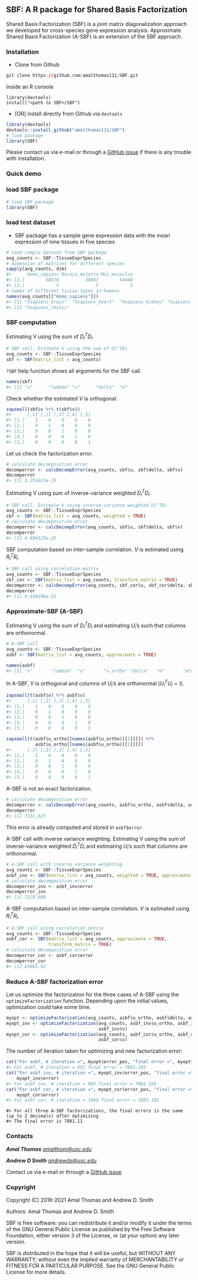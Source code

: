 
<!-- README.md is generated from README.Rmd. Please edit that file -->

## SBF: A R package for Shared Basis Factorization

Shared Basis Factorization (SBF) is a joint matrix diagonalization
approach we developed for cross-species gene expression analysis.
Approximate Shared Basis Factorization (A-SBF) is an extension of the
SBF approach.

### Installation

-   Clone from Github

``` r
git clone https://github.com/amalthomas111/SBF.git
```

Inside an R console

    library(devtools)
    install("<path to SBF>/SBF")

-   \[OR\] install directly from Github via `devtools`

``` r
library(devtools)
devtools::install_github("amalthomas111/SBF")
# load package
library(SBF)
```

Please contact us via e-mail or through a [GitHub
issue](https://github.com/amalthomas111/SBF/issues) if there is any
trouble with installation.

### Quick demo

### load SBF package

``` r
# load SBF package
library(SBF)
```

### load test dataset

-   SBF package has a sample gene expression data with the mean
    expression of nine tissues in five species

``` r
# load sample dataset from SBF package
avg_counts <- SBF::TissueExprSpecies
# dimension of matrices for different species
sapply(avg_counts, dim)
#>      Homo_sapiens Macaca_mulatta Mus_musculus
#> [1,]        58676          30807        54446
#> [2,]            5              5            5
# names of different tissue types in humans
names(avg_counts[["Homo_sapiens"]])
#> [1] "hsapiens_brain"  "hsapiens_heart"  "hsapiens_kidney" "hsapiens_liver" 
#> [5] "hsapiens_testis"
```

### SBF computation

Estimating V using the sum of
*D*<sub>*i*</sub><sup>*T*</sup>*D*<sub>*i*</sub>.

``` r
# SBF call. Estimate V using the sum of Di^TDi
avg_counts <- SBF::TissueExprSpecies
sbf <- SBF(matrix_list = avg_counts)
```

`?SBF` help function shows all arguments for the SBF call.

``` r
names(sbf)
#> [1] "v"      "lambda" "u"      "delta"  "m"
```

Check whether the estimated *V* is orthogonal.

``` r
zapsmall(sbf$v %*% t(sbf$v))
#>      [,1] [,2] [,3] [,4] [,5]
#> [1,]    1    0    0    0    0
#> [2,]    0    1    0    0    0
#> [3,]    0    0    1    0    0
#> [4,]    0    0    0    1    0
#> [5,]    0    0    0    0    1
```

Let us check the factorization error.

``` r
# calculate decomposition error
decomperror <- calcDecompError(avg_counts, sbf$u, sbf$delta, sbf$v)
decomperror
#> [1] 3.251627e-25
```

Estimating V using sum of inverse-variance weighted
*D*<sub>*i*</sub><sup>*T*</sup>*D*<sub>*i*</sub>.

``` r
# SBF call. Estimate V using inverse-variance weighted Di^TDi
avg_counts <- SBF::TissueExprSpecies
sbf <- SBF(matrix_list = avg_counts, weighted = TRUE)
# calculate decomposition error
decomperror <- calcDecompError(avg_counts, sbf$u, sbf$delta, sbf$v)
decomperror
#> [1] 4.694125e-25
```

SBF computation based on inter-sample correlation. *V* is estimated
using *R*<sub>*i*</sub><sup>*T*</sup>*R*<sub>*i*</sub>.

``` r
# SBF call using correlation matrix
avg_counts <- SBF::TissueExprSpecies
sbf_cor <- SBF(matrix_list = avg_counts, transform_matrix = TRUE)
decomperror <- calcDecompError(avg_counts, sbf_cor$u, sbf_cor$delta, sbf_cor$v)
decomperror
#> [1] 9.938196e-25
```

### Approximate-SBF (A-SBF)

Estimating V using the sum of
*D*<sub>*i*</sub><sup>*T*</sup>*D*<sub>*i*</sub> and estimating
*U*<sub>*i*</sub>’s such that columns are orthonormal.

``` r
# A-SBF call
avg_counts <- SBF::TissueExprSpecies
asbf <- SBF(matrix_list = avg_counts, approximate = TRUE)
```

``` r
names(asbf)
#> [1] "v"       "lambda"  "u"       "u_ortho" "delta"   "m"       "error"
```

In A-SBF, *V* is orthogonal and columns of *U*<sub>*i*</sub>’s are
orthonormal (*U*<sub>*i*</sub><sup>*T*</sup>*U*<sub>*i*</sub> = *I*).

``` r
zapsmall(t(asbf$v) %*% asbf$v)
#>      [,1] [,2] [,3] [,4] [,5]
#> [1,]    1    0    0    0    0
#> [2,]    0    1    0    0    0
#> [3,]    0    0    1    0    0
#> [4,]    0    0    0    1    0
#> [5,]    0    0    0    0    1
```

``` r
zapsmall(t(asbf$u_ortho[[names(asbf$u_ortho)[[1]]]]) %*%
           asbf$u_ortho[[names(asbf$u_ortho)[[1]]]])
#>      [,1] [,2] [,3] [,4] [,5]
#> [1,]    1    0    0    0    0
#> [2,]    0    1    0    0    0
#> [3,]    0    0    1    0    0
#> [4,]    0    0    0    1    0
#> [5,]    0    0    0    0    1
```

A-SBF is not an exact factorization.

``` r
# calculate decomposition error
decomperror <- calcDecompError(avg_counts, asbf$u_ortho, asbf$delta, asbf$v)
decomperror
#> [1] 7131.625
```

This error is already computed and stored in `asbf$error`.

A-SBF call with inverse variance weighting. Estimating V using the sum
of inverse-variance weighted
*D*<sub>*i*</sub><sup>*T*</sup>*D*<sub>*i*</sub> and estimating
*U*<sub>*i*</sub>’s such that columns are orthonormal.

``` r
# A-SBF call with inverse variance weighting
avg_counts <- SBF::TissueExprSpecies
asbf_inv <- SBF(matrix_list = avg_counts, weighted = TRUE, approximate = TRUE)
# calculate decomposition error
decomperror_inv <- asbf_inv$error
decomperror_inv
#> [1] 7270.009
```

A-SBF computation based on inter-sample correlation. *V* is estimated
using *R*<sub>*i*</sub><sup>*T*</sup>*R*<sub>*i*</sub>.

``` r
# A-SBF call using correlation matrix
avg_counts <- SBF::TissueExprSpecies
asbf_cor <- SBF(matrix_list = avg_counts, approximate = TRUE,
                transform_matrix = TRUE)
# calculate decomposition error
decomperror_cor <- asbf_cor$error
decomperror_cor
#> [1] 65865.92
```

### Reduce A-SBF factorization error

Let us optimize the factorization for the three cases of A-SBF using the
`optimizeFactorization` function. Depending upon the initial values,
optimization could take some time.

``` r
myopt <- optimizeFactorization(avg_counts, asbf$u_ortho, asbf$delta, asbf$v)
myopt_inv <- optimizeFactorization(avg_counts, asbf_inv$u_ortho, asbf_inv$delta,
                                   asbf_inv$v)
myopt_cor <- optimizeFactorization(avg_counts, asbf_cor$u_ortho, asbf_cor$delta,
                                   asbf_cor$v)
```

The number of iteration taken for optimizing and new factorization
error:

``` r
cat("For asbf, # iteration =", myopt$error_pos, "final error =", myopt$error)
#> For asbf, # iteration = 952 final error = 7081.105
cat("For asbf inv, # iteration =", myopt_inv$error_pos, "final error =",
    myopt_inv$error)
#> For asbf inv, # iteration = 883 final error = 7081.105
cat("For asbf cor, # iteration =", myopt_cor$error_pos, "final error =",
    myopt_cor$error)
#> For asbf cor, # iteration = 1690 final error = 7081.105
```

    #> For all three A-SBF factorizations, the final errors is the same (up to 2 decimals) after optimizing
    #> The final error is 7081.11

### Contacts

***Amal Thomas***
*<a href="mailto:amalthom@usc.edu" class="email">amalthom@usc.edu</a>*

***Andrew D Smith***
*<a href="mailto:andrewds@usc.edu" class="email">andrewds@usc.edu</a>*

Contact us via e-mail or through a [GitHub
issue](https://github.com/amalthomas111/SBF/issues)

### Copyright

Copyright (C) 2018-2021 Amal Thomas and Andrew D. Smith

Authors: Amal Thomas and Andrew D. Smith

SBF is free software: you can redistribute it and/or modify it under the
terms of the GNU General Public License as published by the Free
Software Foundation, either version 3 of the License, or (at your
option) any later version.

SBF is distributed in the hope that it will be useful, but WITHOUT ANY
WARRANTY; without even the implied warranty of MERCHANTABILITY or
FITNESS FOR A PARTICULAR PURPOSE. See the GNU General Public License for
more details.

